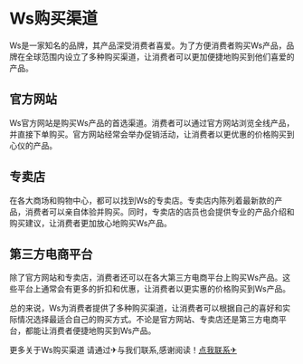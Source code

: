 # Ws购买渠道

Ws是一家知名的品牌，其产品深受消费者喜爱。为了方便消费者购买Ws产品，品牌在全球范围内设立了多种购买渠道，让消费者可以更加便捷地购买到他们喜爱的产品。

## 官方网站
Ws官方网站是购买Ws产品的首选渠道。消费者可以通过官方网站浏览全线产品，并直接下单购买。官方网站经常会举办促销活动，让消费者以更优惠的价格购买到心仪的产品。

## 专卖店
在各大商场和购物中心，都可以找到Ws的专卖店。专卖店内陈列着最新款的产品，消费者可以亲自体验并购买。同时，专卖店的店员也会提供专业的产品介绍和购买建议，让消费者更加放心地购买Ws产品。

## 第三方电商平台
除了官方网站和专卖店，消费者还可以在各大第三方电商平台上购买Ws产品。这些平台上通常会有更多的折扣和优惠，让消费者以更实惠的价格购买到Ws产品。

总的来说，Ws为消费者提供了多种购买渠道，让消费者可以根据自己的喜好和实际情况选择最适合自己的购买方式。不论是官方网站、专卖店还是第三方电商平台，都能让消费者便捷地购买到Ws产品。

更多关于Ws购买渠道 请通过✈与我们联系,感谢阅读！[点我联系✈](https://s.k02.cc)